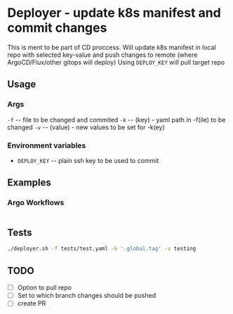 # Deployer - update k8s manifest and commit changes
This is ment to be part of CD proccess.
Will update k8s manifest in local repo with selected key-value and push changes to remote (where ArgoCD/Flux/other gitops will deploy)
Using `DEPLOY_KEY` will pull target repo

## Usage

### Args
`-f` -- file to be changed and commited
`-k` -- (key) - yaml path in -f(ile) to be changed
`-v` -- (value) - new values to be set for -k(ey)

### Environment variables

- `DEPLOY_KEY` -- plain ssh key to be used to commit

## Examples

### Argo Workflows

```yaml

```

## Tests

```sh
./deployer.sh -f tests/test.yaml -k '.global.tag' -v testing
```

## TODO

- [ ] Option to pull repo
- [ ] Set to which branch changes should be pushed
- [ ] create PR
